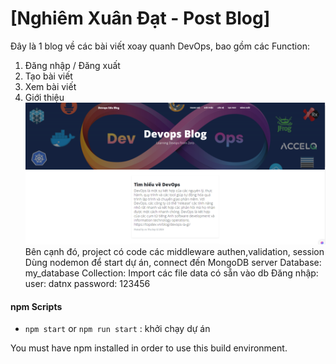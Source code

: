# [Nghiêm Xuân Đạt - Post Blog]
Đây là 1 blog về các bài viết xoay quanh DevOps, bao gồm các Function:
1. Đăng nhập / Đăng xuất
2. Tạo bài viết
3. Xem bài viết 
4. Giới thiệu
![alt text](image.png)
Bên cạnh đó, project có code các middleware authen,validation, session
Dùng nodemon để start dự án, connect đến MongoDB server
Database: my_database
Collection: Import các file data có sẵn vào db
Đăng nhập:
 user: datnx 
 password: 123456


#### npm Scripts


* `npm start` or `npm run start` : khởi chạy dự án

You must have npm installed in order to use this build environment.


